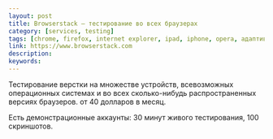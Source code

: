 ```yaml
---
layout: post
title: Browserstack — тестирование во всех браузерах
category: [services, testing]
tags: [chrome, firefox, internet explorer, ipad, iphone, opera, адаптивность, браузер, кроссбраузерность, тестирование]
link: https://www.browserstack.com
description:
keywords:
---
```


<p>Тестирование верстки на множестве устройств, всевозможных операционных системах и во всех сколько-нибудь распространенных версиях браузеров. от 40 долларов в месяц.</p>
<p>Есть демонстрационные аккаунты: 30 минут живого тестирования, 100 скриншотов.</p>
